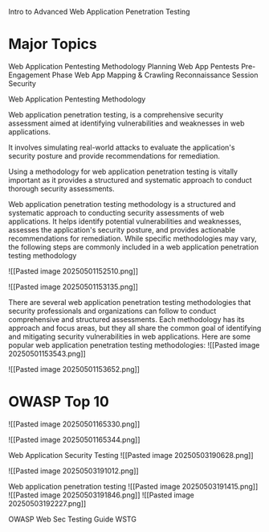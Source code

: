 Intro to Advanced Web Application
Penetration Testing

# Major Topics
Web Application
Pentesting Methodology
Planning Web App
Pentests
Pre-Engagement Phase
Web App Mapping &
Crawling
Reconnaissance
Session Security


Web Application Pentesting Methodology

Web application penetration testing, is a comprehensive security
assessment aimed at identifying vulnerabilities and weaknesses in web
applications.

It involves simulating real-world attacks to evaluate the application's
security posture and provide recommendations for remediation.

Using a methodology for web application penetration testing is vitally
important as it provides a structured and systematic approach to conduct
thorough security assessments.

Web application penetration testing methodology is a structured and 
systematic approach to conducting security assessments of web 
applications. 
It helps identify potential vulnerabilities and weaknesses, assesses the 
application's security posture, and provides actionable recommendations 
for remediation. 
While specific methodologies may vary, the following steps are 
commonly included in a web application penetration testing 
methodology

![[Pasted image 20250501152510.png]]

![[Pasted image 20250501153135.png]]


There are several web application penetration testing methodologies 
that security professionals and organizations can follow to conduct 
comprehensive and structured assessments. 
Each methodology has its approach and focus areas, but they all share 
the common goal of identifying and mitigating security vulnerabilities in 
web applications. 
Here are some popular web application penetration testing
methodologies: 
![[Pasted image 20250501153543.png]]

![[Pasted image 20250501153652.png]]

# OWASP Top 10

![[Pasted image 20250501165330.png]]

![[Pasted image 20250501165344.png]]

Web Application Security Testing
![[Pasted image 20250503190628.png]]

![[Pasted image 20250503191012.png]]

Web application penetration testing 
![[Pasted image 20250503191415.png]]
![[Pasted image 20250503191846.png]]
![[Pasted image 20250503192227.png]]


OWASP Web Sec Testing Guide WSTG
